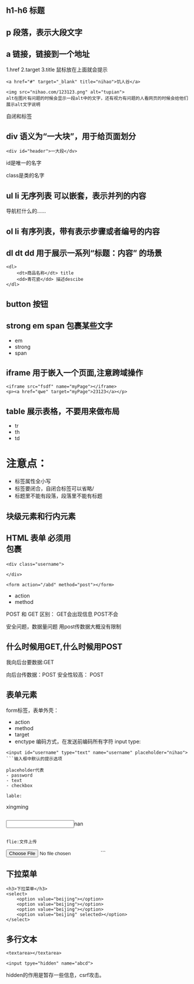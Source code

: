 ## h1-h6 标题
## p 段落，表示大段文字
## a 链接，链接到一个地址
1.href
2.target
3.title 鼠标放在上面就会提示
```
<a href="#" target="_blank" title="nihao">饥人谷</a>
```
```
<img src="nihao.com/123123.png" alt="tupian">
alt在图片有问题的时候会显示一段alt中的文字，还有视力有问题的人看网页的时候会给他们展示alt文字说明
```
自闭和标签

## div 语义为“一大块”，用于给页面划分
```
<div id="header">一大段</dv>
```
id是唯一的名字

class是类的名字

## ul li 无序列表 可以嵌套，表示并列的内容
导航栏什么的……

## ol li 有序列表，带有表示步骤或者编号的内容

## dl dt dd 用于展示一系列“标题：内容” 的场景
```
<dl>
	<dt>商品名称</dt> title
    <dd>青花瓷</dd> 描述descibe
</dl>
```

## button 按钮

## strong em span 包裹某些文字
- em 
- strong
- span


## iframe 用于嵌入一个页面,注意跨域操作
```
<iframe src="fsdf" name="myPage"></iframe>
<p><a href="qwe" target="myPage">23123</a></p>
```

## table 展示表格，不要用来做布局
- tr
- th
- td

## 

# 注意点：
- 标签属性全小写
- 标签要闭合，自闭合标签可以省略/
- 标题里不能有段落，段落里不能有标题

## 块级元素和行内元素

## HTML 表单 必须用<form>包裹
 ```
 <div class="username">
 	
 </div>
 ```
 
 ```
 <form action="/abd" method="post"></form>
 ```
- action
- method

POST 和 GET 区别：
GET会出现信息
POST不会

安全问题，数据量问题 
用post传数据大概没有限制

## 什么时候用GET,什么时候用POST
我向后台要数据:GET


向后台传数据：POST
安全性较高： POST


 ## 表单元素
 form标签，表单外壳：
 - action
 - method
 - target
 - enctype  编码方式，在发送前编码所有字符
input type:
```
<input id="username" type="text" name="username" placeholder="nihao">
```输入框中默认的提示选项

placeholder代表
- password
- text
- checkbox 

lable:
```
<lable for="username" name="hobby" value="read">xingming</lable>
```

```
<input typr="radio" name="sex">nan
```

flie:文件上传
```
<input type="file" accept="images/png">
```

## 下拉菜单
```
<h3>下拉菜单</h3>
<select>
	<option value="beijing"></option>
    <option value="beijing"></option>
    <option value="beijing"></option>
    <option value="beijing" selected></option>
</select>
```

## 多行文本
```
<textarea></textarea>
```

```
<input tpye="hidden" name="abcd">
```
hidden的作用是暂存一些信息，csrf攻击。





